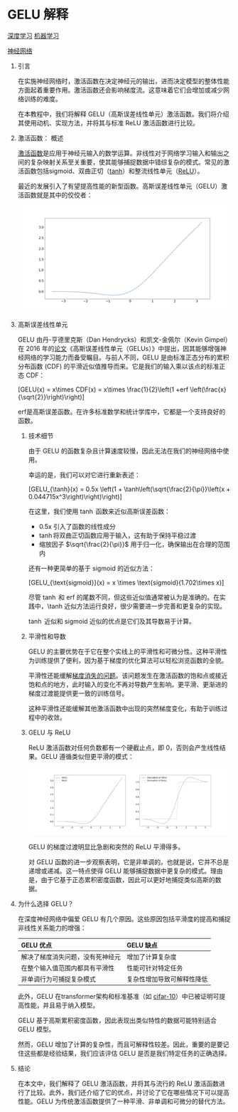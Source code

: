 # GELU 解释

[深度学习](https://www.baeldung.com/cs/category/ai/deep-learning) [机器学习](https://www.baeldung.com/cs/category/ai/ml)

[神经网络](https://www.baeldung.com/cs/tag/neural-networks)

1. 引言

    在实施神经网络时，激活函数在决定神经元的输出，进而决定模型的整体性能方面起着重要作用。激活函数还会影响梯度流。这意味着它们会增加或减少网络训练的难度。

    在本教程中，我们将解释 GELU（高斯误差线性单元）激活函数。我们将介绍其使用动机、实现方法，并将其与标准 ReLU 激活函数进行比较。

2. 激活函数： 概述

    [激活函数](https://www.baeldung.com/cs/activation-functions-neural-nets)是应用于神经元输入的数学运算。非线性对于网络学习输入和输出之间的复杂映射关系至关重要，使其能够捕捉数据中错综复杂的模式。常见的激活函数包括sigmoid、双曲正切（[tanh](https://www.baeldung.com/cs/sigmoid-vs-tanh-functions)）和整流线性单元（[ReLU](https://www.baeldung.com/cs/ml-relu-dropout-layers)）。

    最近的发展引入了有望提高性能的新型函数。高斯误差线性单元（GELU）激活函数就是其中的佼佼者：

    ![GELU函数](pic/Plot_of_GELU.webp)

3. 高斯误差线性单元

    GELU 由丹-亨德里克斯（Dan Hendrycks）和凯文-金佩尔（Kevin Gimpel）在 2016 年的[论文](https://arxiv.org/abs/1606.08415)《高斯误差线性单元（GELUs）》中提出，因其能够增强神经网络的学习能力而备受瞩目。与前人不同，GELU 是由标准正态分布的累积分布函数 (CDF) 的平滑近似值推导而来。它是我们的输入乘以该点的标准正态 CDF：

    \[GELU(x) = x\times CDF(x) = x\times \frac{1}{2}\left(1 +erf \left(\frac{x}{\sqrt{2}}\right)\right)\]

    erf是高斯误差函数。在许多标准数学和统计学库中，它都是一个支持良好的函数。

    1. 技术细节

        由于 GELU 的函数复杂且计算速度较慢，因此无法在我们的神经网络中使用。

        幸运的是，我们可以对它进行重新表述：

        \[GELU_{\tanh}(x) = 0.5x \left(1 + \tanh\left(\sqrt{\frac{2}{\pi}}\left(x + 0.044715x^3\right)\right)\right)\]

        在这里，我们使用 $\tanh$ 函数来近似高斯误差函数：

        - 0.5x 引入了函数的线性成分
        - $\tanh$将双曲正切函数应用于输入，这有助于保持平稳过渡
        - 缩放因子 $\sqrt{\frac{2}{\pi}}$ 用于归一化，确保输出在合理的范围内

        还有一种更简单的基于 sigmoid 的近似方法：

        \[GELU_{\text{sigmoid}}(x) = x \times \text{sigmoid}(1.702\times x)\]

        尽管 $\tanh$ 和 erf 的尾数不同，但这些近似值通常被认为是准确的。在实践中，\tanh 近似方法运行良好，很少需要进一步完善和更复杂的实现。

        $\tanh$ 近似和 sigmoid 近似的优点是它们及其导数易于计算。

    2. 平滑性和导数

        GELU 的主要优势在于它在整个实线上的平滑性和可微分性。这种平滑性为训练提供了便利，因为基于梯度的优化算法可以轻松浏览函数的全貌。

        平滑性还能缓解[梯度消失的问题](https://en.wikipedia.org/wiki/Vanishing_gradient_problem)。该问题发生在激活函数的饱和点或接近饱和点的地方，此时输入的变化不再对导数产生影响。更平滑、更渐进的梯度过渡能提供更一致的训练信号。

        这种平滑性还能缓解其他激活函数中出现的突然梯度变化，有助于训练过程中的收敛。

    3. GELU 与 ReLU

        ReLU 激活函数对任何负数都有一个硬截止点，即 0，否则会产生线性结果。GELU 遵循类似但更平滑的模式：

        ![GELU 和 ReLU 及导数](pic/gelu_relu_and_derivatives_comparison_side_by_side.webp)

        GELU 的梯度过渡明显比急剧和突然的 ReLU 平滑得多。

        对 GELU 函数的进一步观察表明，它是非单调的。也就是说，它并不总是递增或递减。这一特点使得 GELU 能够捕捉数据中更复杂的模式。理由是，由于它基于正态累积密度函数，因此可以更好地捕捉类似高斯的数据。

4. 为什么选择 GELU？

    在深度神经网络中偏爱 GELU 有几个原因。这些原因包括平滑度的提高和捕捉非线性关系能力的增强：

    | GELU 优点          | GELU 缺点       |
    |------------------|---------------|
    | 解决了梯度消失问题，没有死神经元 | 增加了计算复杂度      |
    | 在整个输入值范围内都具有平滑性  | 性能可针对特定任务     |
    | 非单调行为可捕捉复杂模式     | 复杂性增加导致可解释性降低 |

    此外，GELU 在transformer架构和标准基准（如 [cifar-10](https://www.hindawi.com/journals/jmath/2023/4229924/)）中已被证明可提高性能，并且易于纳入模型。

    GELU 基于高斯累积密度函数，因此表现出类似特性的数据可能特别适合 GELU 模型。

    然而，GELU 增加了计算的复杂性，而且可解释性较差。因此，重要的是要记住这些都是经验结果，我们应该评估 GELU 是否是我们特定任务的正确选择。

5. 结论

    在本文中，我们解释了 GELU 激活函数，并将其与流行的 ReLU 激活函数进行了比较。此外，我们还介绍了它的优点，并讨论了它在哪些情况下可以提高性能。GELU 为传统激活函数提供了一种平滑、非单调和可微分的替代方法。
